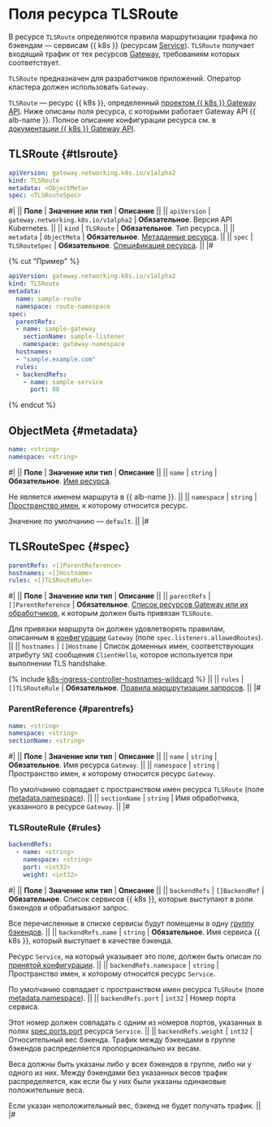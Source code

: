 # Поля ресурса TLSRoute

В ресурсе `TLSRoute` определяются правила маршрутизации трафика по бэкендам — сервисам {{ k8s }} (ресурсам [Service](../../../application-load-balancer/k8s-ref/service-for-gateway.md)). `TLSRoute` получает входящий трафик от тех ресурсов [Gateway](../../../application-load-balancer/k8s-ref/gateway.md), требованиям которых соответствует.

`TLSRoute` предназначен для разработчиков приложений. Оператор кластера должен использовать `Gateway`.

`TLSRoute` — ресурс {{ k8s }}, определенный [проектом {{ k8s }} Gateway API](https://gateway-api.sigs.k8s.io/). Ниже описаны поля ресурса, с которыми работает Gateway API {{ alb-name }}. Полное описание конфигурации ресурса см. в [документации {{ k8s }} Gateway API](https://gateway-api.sigs.k8s.io/reference/spec/#gateway.networking.k8s.io/v1alpha2.TLSRoute).

## TLSRoute {#tlsroute}

```yaml
apiVersion: gateway.networking.k8s.io/v1alpha2
kind: TLSRoute
metadata: <ObjectMeta>
spec: <TLSRouteSpec>
```

#|
|| **Поле**     | **Значение или тип**   | **Описание**                         ||
|| `apiVersion` | `gateway.networking.k8s.io/v1alpha2` | **Обязательное**.
                                                            Версия API Kubernetes. ||
|| `kind`       | `TLSRoute`              | **Обязательное**.
                                            Тип ресурса.                        ||
|| `metadata`   | `ObjectMeta`            | **Обязательное**.
                                            [Метаданные ресурса](#metadata).    ||
|| `spec`       | `TLSRouteSpec`          | **Обязательное**.
                                            [Спецификация ресурса](#spec).      ||
|#

{% cut "Пример" %}

```yaml
apiVersion: gateway.networking.k8s.io/v1alpha2
kind: TLSRoute
metadata:
  name: sample-route
  namespace: route-namespace
spec:
  parentRefs:
  - name: sample-gateway
    sectionName: sample-listener
    namespace: gateway-namespace
  hostnames:
  - "sample.example.com"
  rules:
  - backendRefs:
    - name: sample-service
      port: 80
```

{% endcut %}

## ObjectMeta {#metadata}

```yaml
name: <string>
namespace: <string>
```

#|
|| **Поле**     | **Значение или тип** | **Описание** ||
|| `name`       | `string`             | **Обязательное**.
                                         [Имя ресурса](https://kubernetes.io/docs/concepts/overview/working-with-objects/names/#names).

Не является именем маршрута в {{ alb-name }}. ||
|| `namespace`  | `string`  | [Пространство имен](../../../managed-kubernetes/concepts/index.md#namespace), к которому относится ресурс.

Значение по умолчанию — `default`. ||
|#

## TLSRouteSpec {#spec}

```yaml
parentRefs: <[]ParentReference>
hostnames: <[]Hostname>
rules: <[]TLSRouteRule>
```

#|
|| **Поле**     | **Значение или тип**  | **Описание**                         ||
|| `parentRefs` | `[]ParentReference`   | **Обязательное**.
[Список ресурсов Gateway или их обработчиков](#parentrefs), к которым должен быть привязан `TLSRoute`.

Для привязки маршрута он должен удовлетворять правилам, описанным в [конфигурации](../../../application-load-balancer/k8s-ref/gateway.md#spec) `Gateway` (поле `spec.listeners.allowedRoutes`). ||
|| `hostnames`  | `[]Hostname`          | Список доменных имен, соответствующих атрибуту `SNI` сообщения `ClientHello`, которое используется при выполнении TLS handshake.

{% include [k8s-ingress-controller-hostnames-wildcard](../../application-load-balancer/k8s-ingress-controller-hostnames-wildcard.md) %} ||
|| `rules` | `[]TLSRouteRule` | **Обязательное**.
[Правила маршрутизации запросов](#rules). ||
|#

### ParentReference {#parentrefs}

```yaml
name: <string>
namespace: <string>
sectionName: <string>
```

#|
|| **Поле**     | **Значение или тип**  | **Описание**                         ||
|| `name` | `string` | **Обязательное**.
Имя ресурса `Gateway`. ||
|| `namespace`       | `string`   | Пространство имен, к которому относится ресурс `Gateway`.

По умолчанию совпадает с пространством имен ресурса `TLSRoute` (поле [metadata.namespace](#metadata)). ||
|| `sectionName` | `string` | Имя обработчика, указанного в ресурсе `Gateway`. ||
|#

### TLSRouteRule {#rules}

```yaml
backendRefs:
  - name: <string>
    namespace: <string>
    port: <int32>
    weight: <int32>
```

#|
|| **Поле**     | **Значение или тип**  | **Описание**                         ||
|| `backendRefs` | `[]BackendRef` | **Обязательное**.
Список сервисов {{ k8s }}, которые выступают в роли бэкендов и обрабатывают запрос.

Все перечисленные в списке сервисы будут помещены в одну [группу бэкендов](../../../application-load-balancer/concepts/backend-group.md). ||
|| `backendRefs.name`   | `string`              | **Обязательное**.
Имя сервиса {{ k8s }}, который выступает в качестве бэкенда.

Ресурс `Service`, на который указывает это поле, должен быть описан по [принятой конфигурации](../../../application-load-balancer/k8s-ref/service-for-gateway.md). ||
|| `backendRefs.namespace` | `string`           | Пространство имен, к которому относится ресурс `Service`.

По умолчанию совпадает с пространством имен ресурса `TLSRoute` (поле [metadata.namespace](#metadata)). ||
|| `backendRefs.port`   | `int32`               | Номер порта сервиса.

Этот номер должен совпадать с одним из номеров портов, указанных в полях [spec.ports.port](../../../application-load-balancer/k8s-ref/service-for-gateway.md#servicespec) ресурса `Service`. ||
|| `backendRefs.weight` | `int32`               | Относительный вес бэкенда. Трафик между бэкендами в группе бэкендов распределяется пропорционально их весам.

Веса должны быть указаны либо у всех бэкендов в группе, либо ни у одного из них. Между бэкендами без указанных весов трафик распределяется, как если бы у них были указаны одинаковые положительные веса.

Если указан неположительный вес, бэкенд не будет получать трафик. ||
|#
